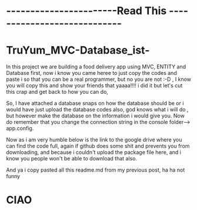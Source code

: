 # -----------------------Read This ----------------------------
# TruYum_MVC-Database_ist-
In this project we are building a food delivery app using MVC, ENTITY and Database first, now i know you came heree to just copy the codes and paste i so that you can be a real programmer, but no you are not :-D , I know you will copy this and show your friends that yaaaa!!!! i did it but let's cut this crap and get back to how you can do,

So, I have attached a database snaps on how the database should be or i would have just upload the database codes also, god knows what i will do , but however make the database on the information i would give you. Now do remember that you change the connection string in the console folder--> app.config.

Now as i am very humble below is the link to the google drive where you can find the code full, again if github does some shit and prevents you from downloading, and because i couldn't upload the package file here, and i know you people won't be able to download that also.

And ya i copy pasted all this readme.md from my previous post, ha ha not funny

# CIAO
